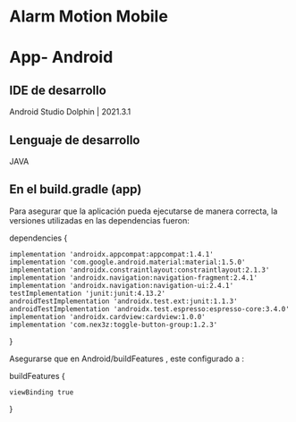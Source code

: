 # Alarm Motion Mobile

# App- Android

## IDE de desarrollo
Android Studio Dolphin | 2021.3.1

## Lenguaje de desarrollo
JAVA

## En el build.gradle (app)
Para asegurar que la aplicación pueda ejecutarse de manera correcta, la versiones utilizadas en las dependencias fueron:


dependencies {

    implementation 'androidx.appcompat:appcompat:1.4.1'
    implementation 'com.google.android.material:material:1.5.0'
    implementation 'androidx.constraintlayout:constraintlayout:2.1.3'
    implementation 'androidx.navigation:navigation-fragment:2.4.1'
    implementation 'androidx.navigation:navigation-ui:2.4.1'
    testImplementation 'junit:junit:4.13.2'
    androidTestImplementation 'androidx.test.ext:junit:1.1.3'
    androidTestImplementation 'androidx.test.espresso:espresso-core:3.4.0'
    implementation 'androidx.cardview:cardview:1.0.0'
    implementation 'com.nex3z:toggle-button-group:1.2.3'

}

Asegurarse que en Android/buildFeatures , este configurado a :

buildFeatures {

    viewBinding true
    
}

